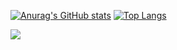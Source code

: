 

[![Anurag's GitHub stats](https://github-readme-stats.vercel.app/api?username=flution)](https://github.com/anuraghazra/github-readme-stats)
[![Top Langs](https://github-readme-stats.vercel.app/api/top-langs/?username=flution&layout=compact)](https://github.com/anuraghazra/github-readme-stats)

<img src="https://img.shields.io/badge/Javascript-3776AB?style=for-the-badge&logo=Python&logoColor=#F7DF1E">
<!---
flution/flution is a ✨ special ✨ repository because its `README.md` (this file) appears on your GitHub profile.
You can click the Preview link to take a look at your changes.
--->
